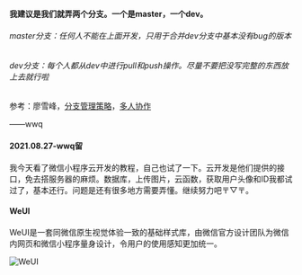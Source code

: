 #### 我建议是我们就弄两个分支。一个是master，一个dev。

###### master分支：任何人不能在上面开发，只用于合并dev分支中基本没有bug的版本

###### dev分支：每个人都从dev中进行pull和push操作。尽量不要把没写完整的东西放上去就行啦

参考：廖雪峰，[分支管理策略](https://www.liaoxuefeng.com/wiki/896043488029600/900005860592480)，[多人协作](https://www.liaoxuefeng.com/wiki/896043488029600/900375748016320)

——wwq



#### 2021.08.27-wwq留

我今天看了微信小程序云开发的教程，自己也试了一下。云开发是他们提供的接口，免去搭服务器的麻烦。数据库，上传图片，云函数，获取用户头像和ID我都试过了，基本还行。问题是还有很多地方需要弄懂。继续努力吧〒▽〒。



#### WeUI

WeUI是一套同微信原生视觉体验一致的基础样式库，由微信官方设计团队为微信内网页和微信小程序量身设计，令用户的使用感知更加统一。

![WeUI](https://user-images.githubusercontent.com/2395166/29502325-ada080f6-8661-11e7-94c2-23d638210f45.jpg)

